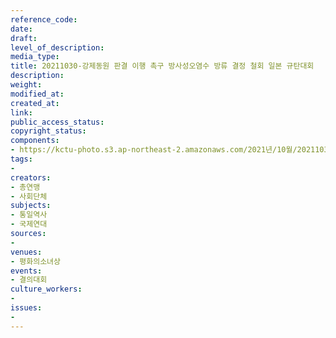 ```yaml
---
reference_code: 
date: 
draft: 
level_of_description: 
media_type: 
title: 20211030-강제동원 판결 이행 촉구 방사성오염수 방류 결정 철회 일본 규탄대회
description: 
weight: 
modified_at: 
created_at: 
link: 
public_access_status: 
copyright_status: 
components:
- https://kctu-photo.s3.ap-northeast-2.amazonaws.com/2021년/10월/20211030-강제동원+판결+이행+촉구+방사성오염수+방류+결정+철회+일본+규탄대회/_1D20134.jpg
tags:
- 
creators:
- 총연맹
- 사회단체
subjects:
- 통일역사
- 국제연대
sources:
- 
venues:
- 평화의소녀상
events:
- 결의대회
culture_workers:
- 
issues:
- 
---
```

